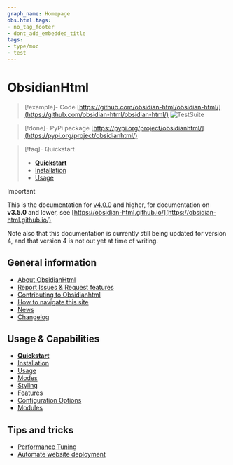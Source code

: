 ```yaml
---
graph_name: Homepage
obs.html.tags:
- no_tag_footer
- dont_add_embedded_title
tags:
- type/moc
- test
---
```



# ObsidianHtml
> [!example]- Code
> [https://github.com/obsidian-html/obsidian-html/](https://github.com/obsidian-html/obsidian-html/)  ![TestSuite](https://github.com/obsidian-html/obsidian-html/actions/workflows/test.yml/badge.svg)

> [!done]- PyPi package
> [https://pypi.org/project/obsidianhtml/](https://pypi.org/project/obsidianhtml/)

> [!faq]- Quickstart
> - **[Quickstart](./Instructions/Quickstart.md)**
> - [Installation](./Instructions/Installation.md)
> - [Usage](./Instructions/Usage.md)

>[!important]
> This is the documentation for [v4.0.0](./Changelog/v4.0.0.md) and higher, for documentation on **v3.5.0** and lower, see [https://obsidian-html.github.io/](https://obsidian-html.github.io/)
>
> Note also that this documentation is currently still being updated for version 4, and that version 4 is not out yet at time of writing.

## General information

- [About ObsidianHtml](./General%20Information/About%20ObsidianHtml.md)
- [Report Issues & Request features](./General%20Information/Report%20Issues%20%26%20Request%20features.md)
- [Contributing to Obsidianhtml](./Developer%20Documentation/Contributing%20to%20Obsidianhtml.md)
- [How to navigate this site](./General%20Information/Using%20the%20website.md)
- [News](./News.md)
- [Changelog](./Changelog/Changelog.md)

## Usage & Capabilities

- **[Quickstart](./Instructions/Quickstart.md)**
- [Installation](./Instructions/Installation.md)
- [Usage](./Instructions/Usage.md)
- [Modes](./Configurations/Modes/Modes.md)
- [Styling](./Configurations/Styling/Styling.md)
- [Features](./Configurations/Features/Features.md)
- [Configuration Options](./Configurations/Configuration%20Options.md)
- [Modules](./Configurations/Modules/Modules.md)

## Tips and tricks

- [Performance Tuning](./Configurations/Tweaking/Performance%20Tuning.md)
- [Automate website deployment](./Automation/Automate%20website%20deployment.md) 
